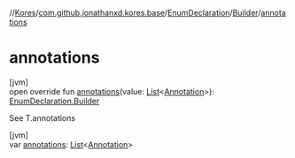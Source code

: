 //[Kores](../../../../index.md)/[com.github.jonathanxd.kores.base](../../index.md)/[EnumDeclaration](../index.md)/[Builder](index.md)/[annotations](annotations.md)

# annotations

[jvm]\
open override fun [annotations](annotations.md)(value: [List](https://kotlinlang.org/api/latest/jvm/stdlib/kotlin.collections/-list/index.html)<[Annotation](../../-annotation/index.md)>): [EnumDeclaration.Builder](index.md)

See T.annotations

[jvm]\
var [annotations](annotations.md): [List](https://kotlinlang.org/api/latest/jvm/stdlib/kotlin.collections/-list/index.html)<[Annotation](../../-annotation/index.md)>
